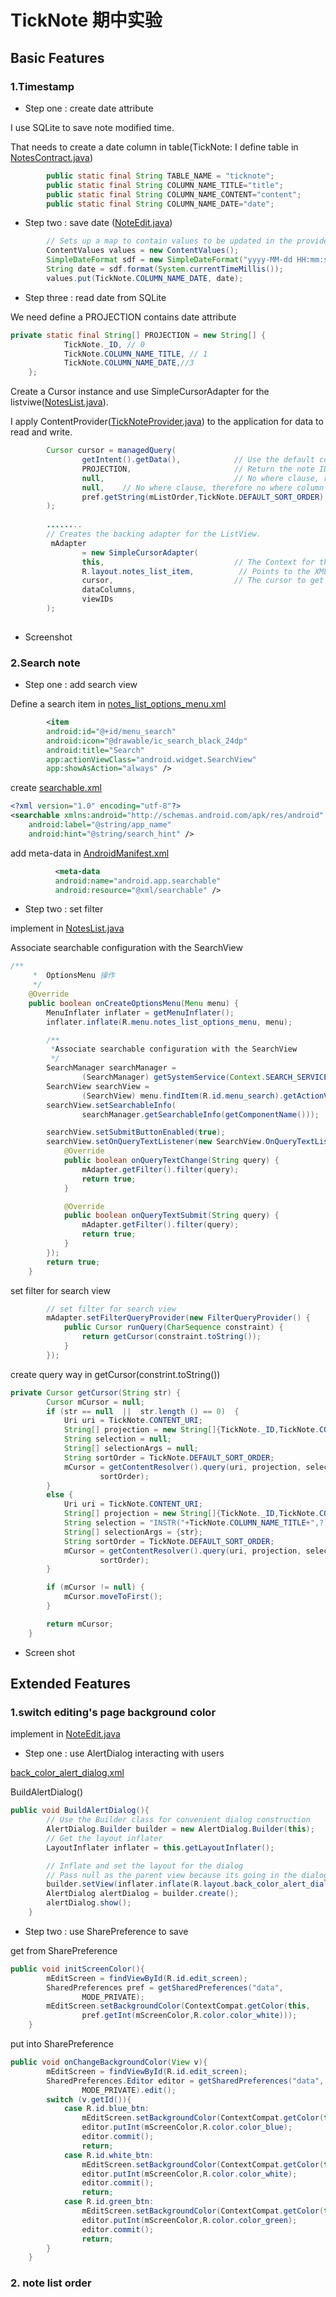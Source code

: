 # TickNote 期中实验
## Basic Features
### 1.Timestamp
* Step one : create date attribute

I use SQLite to save note modified time. 

That needs to create a date column in table(TickNote: I define table in [NotesContract.java](https://github.com/FreedomHappy/AndroidDevelop/blob/master/TickNote/app/src/main/java/com/example/ticknote/NotesContract.java))

```java
        public static final String TABLE_NAME = "ticknote";
        public static final String COLUMN_NAME_TITLE="title";
        public static final String COLUMN_NAME_CONTENT="content";
        public static final String COLUMN_NAME_DATE="date";
```

* Step two : save date ([NoteEdit.java](https://github.com/FreedomHappy/AndroidDevelop/blob/master/TickNote/app/src/main/java/com/example/ticknote/NoteEdit.java))

```java
        // Sets up a map to contain values to be updated in the provider.
        ContentValues values = new ContentValues();
        SimpleDateFormat sdf = new SimpleDateFormat("yyyy-MM-dd HH:mm:ss");
        String date = sdf.format(System.currentTimeMillis());
        values.put(TickNote.COLUMN_NAME_DATE, date);
```

* Step three : read date from SQLite

We need define a PROJECTION contains date attribute

``` java
private static final String[] PROJECTION = new String[] {
            TickNote._ID, // 0
            TickNote.COLUMN_NAME_TITLE, // 1
            TickNote.COLUMN_NAME_DATE,//3
    };
```
Create a Cursor instance and use SimpleCursorAdapter for the listviwe([NotesList.java](https://github.com/FreedomHappy/AndroidDevelop/blob/master/TickNote/app/src/main/java/com/example/ticknote/NotesList.java)).

I apply ContentProvider([TickNoteProvider.java](https://github.com/FreedomHappy/AndroidDevelop/blob/master/TickNote/app/src/main/java/com/example/ticknote/TickNoteProvider.java))
to the application for data to read and write. 

``` java
        Cursor cursor = managedQuery(
                getIntent().getData(),            // Use the default content URI for the provider.
                PROJECTION,                       // Return the note ID and title for each note.
                null,                             // No where clause, return all records.
                null,    // No where clause, therefore no where column values.
                pref.getString(mListOrder,TickNote.DEFAULT_SORT_ORDER) // Use the default sort order.
        );
        
        ........
        // Creates the backing adapter for the ListView.
         mAdapter
                = new SimpleCursorAdapter(
                this,                             // The Context for the ListView
                R.layout.notes_list_item,          // Points to the XML for a list item
                cursor,                           // The cursor to get items from
                dataColumns,
                viewIDs
        );      
        
```
* Screenshot
### 2.Search note 
* Step one : add search view

Define a search item in [notes_list_options_menu.xml](https://github.com/FreedomHappy/AndroidDevelop/blob/master/TickNote/app/src/main/res/menu/notes_list_options_menu.xml)

```xml
        <item
        android:id="@+id/menu_search"
        android:icon="@drawable/ic_search_black_24dp"
        android:title="Search"
        app:actionViewClass="android.widget.SearchView"
        app:showAsAction="always" />
```

create [searchable.xml](https://github.com/FreedomHappy/AndroidDevelop/blob/master/TickNote/app/src/main/res/xml/searchable.xml)

```xml
<?xml version="1.0" encoding="utf-8"?>
<searchable xmlns:android="http://schemas.android.com/apk/res/android"
    android:label="@string/app_name"
    android:hint="@string/search_hint" />
```
add meta-data in [AndroidManifest.xml](https://github.com/FreedomHappy/AndroidDevelop/blob/master/TickNote/app/src/main/AndroidManifest.xml)

```xml
          <meta-data
          android:name="android.app.searchable"
          android:resource="@xml/searchable" />
```

* Step two : set filter

implement in [NotesList.java](https://github.com/FreedomHappy/AndroidDevelop/blob/master/TickNote/app/src/main/java/com/example/ticknote/NotesList.java)

Associate  searchable configuration with the SearchView
```java
/**
     *  OptionsMenu 操作
     */
    @Override
    public boolean onCreateOptionsMenu(Menu menu) {
        MenuInflater inflater = getMenuInflater();
        inflater.inflate(R.menu.notes_list_options_menu, menu);

        /**
         *Associate searchable configuration with the SearchView
         */
        SearchManager searchManager =
                (SearchManager) getSystemService(Context.SEARCH_SERVICE);
        SearchView searchView =
                (SearchView) menu.findItem(R.id.menu_search).getActionView();
        searchView.setSearchableInfo(
                searchManager.getSearchableInfo(getComponentName()));

        searchView.setSubmitButtonEnabled(true);
        searchView.setOnQueryTextListener(new SearchView.OnQueryTextListener(){
            @Override
            public boolean onQueryTextChange(String query) {
                mAdapter.getFilter().filter(query);
                return true;
            }

            @Override
            public boolean onQueryTextSubmit(String query) {
                mAdapter.getFilter().filter(query);
                return true;
            }
        });
        return true;
    }
```

set filter for search view
```java
        // set filter for search view
        mAdapter.setFilterQueryProvider(new FilterQueryProvider() {
            public Cursor runQuery(CharSequence constraint) {
                return getCursor(constraint.toString());
            }
        });
```
create query way in getCursor(constrint.toString())
```java
private Cursor getCursor(String str) {
        Cursor mCursor = null;
        if (str == null  ||  str.length () == 0)  {
            Uri uri = TickNote.CONTENT_URI;
            String[] projection = new String[]{TickNote._ID,TickNote.COLUMN_NAME_TITLE,TickNote.COLUMN_NAME_DATE};
            String selection = null;
            String[] selectionArgs = null;
            String sortOrder = TickNote.DEFAULT_SORT_ORDER;
            mCursor = getContentResolver().query(uri, projection, selection, selectionArgs,
                    sortOrder);
        }
        else {
            Uri uri = TickNote.CONTENT_URI;
            String[] projection = new String[]{TickNote._ID,TickNote.COLUMN_NAME_TITLE,TickNote.COLUMN_NAME_DATE};
            String selection = "INSTR("+TickNote.COLUMN_NAME_TITLE+",?)>0";
            String[] selectionArgs = {str};
            String sortOrder = TickNote.DEFAULT_SORT_ORDER;
            mCursor = getContentResolver().query(uri, projection, selection, selectionArgs,
                    sortOrder);
        }

        if (mCursor != null) {
            mCursor.moveToFirst();
        }

        return mCursor;
    }
```
* Screen shot

## Extended Features
### 1.switch editing's page background color
implement in [NoteEdit.java](https://github.com/FreedomHappy/AndroidDevelop/blob/master/TickNote/app/src/main/java/com/example/ticknote/NoteEdit.java)
* Step one : use AlertDialog interacting with users

[back_color_alert_dialog.xml](https://github.com/FreedomHappy/AndroidDevelop/blob/master/TickNote/app/src/main/res/layout/back_color_alert_dialog.xml)

BuildAlertDialog()
```java
public void BuildAlertDialog(){
        // Use the Builder class for convenient dialog construction
        AlertDialog.Builder builder = new AlertDialog.Builder(this);
        // Get the layout inflater
        LayoutInflater inflater = this.getLayoutInflater();

        // Inflate and set the layout for the dialog
        // Pass null as the parent view because its going in the dialog layout
        builder.setView(inflater.inflate(R.layout.back_color_alert_dialog, null));
        AlertDialog alertDialog = builder.create();
        alertDialog.show();
    }
```
* Step two : use SharePreference to save

get from SharePreference
```java
public void initScreenColor(){
        mEditScreen = findViewById(R.id.edit_screen);
        SharedPreferences pref = getSharedPreferences("data",
                MODE_PRIVATE);
        mEditScreen.setBackgroundColor(ContextCompat.getColor(this,
                pref.getInt(mScreenColor,R.color.color_white)));
    }
```

put into SharePreference
```java
public void onChangeBackgroundColor(View v){
        mEditScreen = findViewById(R.id.edit_screen);
        SharedPreferences.Editor editor = getSharedPreferences("data",
                MODE_PRIVATE).edit();
        switch (v.getId()){
            case R.id.blue_btn:
                mEditScreen.setBackgroundColor(ContextCompat.getColor(this, R.color.color_blue));
                editor.putInt(mScreenColor,R.color.color_blue);
                editor.commit();
                return;
            case R.id.white_btn:
                mEditScreen.setBackgroundColor(ContextCompat.getColor(this, R.color.color_white));
                editor.putInt(mScreenColor,R.color.color_white);
                editor.commit();
                return;
            case R.id.green_btn:
                mEditScreen.setBackgroundColor(ContextCompat.getColor(this,R.color.color_green));
                editor.putInt(mScreenColor,R.color.color_green);
                editor.commit();
                return;
        }
    }
```
### 2. note list order
